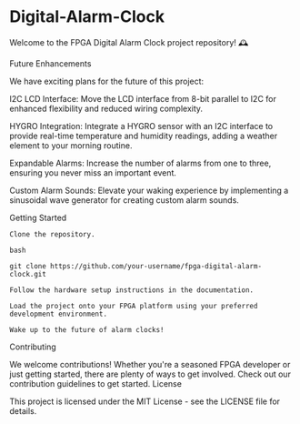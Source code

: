 # Digital-Alarm-Clock

Welcome to the FPGA Digital Alarm Clock project repository! 🕰️

Future Enhancements

We have exciting plans for the future of this project:

I2C LCD Interface: Move the LCD interface from 8-bit parallel to I2C for enhanced flexibility and reduced wiring complexity.

HYGRO Integration: Integrate a HYGRO sensor with an I2C interface to provide real-time temperature and humidity readings, adding a weather element to your morning routine.

Expandable Alarms: Increase the number of alarms from one to three, ensuring you never miss an important event.

Custom Alarm Sounds: Elevate your waking experience by implementing a sinusoidal wave generator for creating custom alarm sounds.

Getting Started

    Clone the repository.

    bash

    git clone https://github.com/your-username/fpga-digital-alarm-clock.git

    Follow the hardware setup instructions in the documentation.

    Load the project onto your FPGA platform using your preferred development environment.

    Wake up to the future of alarm clocks!

Contributing

We welcome contributions! Whether you're a seasoned FPGA developer or just getting started, there are plenty of ways to get involved. Check out our contribution guidelines to get started.
License

This project is licensed under the MIT License - see the LICENSE file for details.
